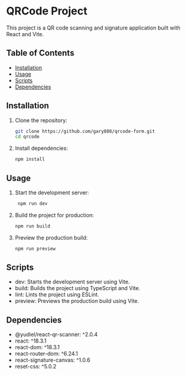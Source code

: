 # QRCode Project

This project is a QR code scanning and signature application built with React and Vite.


## Table of Contents

- [Installation](#installation)
- [Usage](#usage)
- [Scripts](#scripts)
- [Dependencies](#dependencies)

## Installation

1. Clone the repository:

   ```bash
   git clone https://github.com/gary880/qrcode-form.git
   cd qrcode
2. Install dependencies:

   ```bash
   npm install
## Usage
1. Start the development server:

   ```bash
    npm run dev
2. Build the project for production:

   ```bash
   npm run build
3. Preview the production build:

   ```bash
   npm run preview
## Scripts
- dev: Starts the development server using Vite.
- build: Builds the project using TypeScript and Vite.
- lint: Lints the project using ESLint.
- preview: Previews the production build using Vite.

## Dependencies
- @yudiel/react-qr-scanner: ^2.0.4
- react: ^18.3.1
- react-dom: ^18.3.1
- react-router-dom: ^6.24.1
- react-signature-canvas: ^1.0.6
- reset-css: ^5.0.2